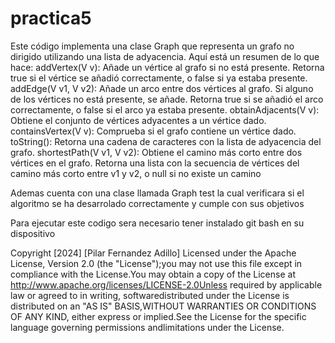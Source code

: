 # practica5
Este código implementa una clase Graph que representa un grafo no dirigido utilizando una lista de adyacencia. Aquí está un resumen de lo que hace:
addVertex(V v): Añade un vértice al grafo si no está presente. Retorna true si el vértice se añadió correctamente, o false si ya estaba presente.
addEdge(V v1, V v2): Añade un arco entre dos vértices al grafo. Si alguno de los vértices no está presente, se añade. Retorna true si se añadió el arco correctamente, o false si el arco ya estaba presente.
obtainAdjacents(V v): Obtiene el conjunto de vértices adyacentes a un vértice dado.
containsVertex(V v): Comprueba si el grafo contiene un vértice dado.
toString(): Retorna una cadena de caracteres con la lista de adyacencia del grafo.
shortestPath(V v1, V v2): Obtiene el camino más corto entre dos vértices en el grafo. Retorna una lista con la secuencia de vértices del camino más corto entre v1 y v2, o null si no existe un camino

Ademas cuenta con una clase llamada Graph test la cual verificara si el algoritmo se ha desarrolado correctamente y cumple con sus objetivos

Para ejecutar este codigo sera necesario tener instalado git bash en su dispositivo 

Copyright [2024] [Pilar Fernandez Adillo] Licensed under the Apache License, Version 2.0 (the "License");you may not use this file except in compliance with the License.You may obtain a copy of the License at http://www.apache.org/licenses/LICENSE-2.0Unless required by applicable law or agreed to in writing, softwaredistributed under the License is distributed on an "AS IS" BASIS,WITHOUT WARRANTIES OR CONDITIONS OF ANY KIND, either express or implied.See the License for the specific language governing permissions andlimitations under the License.